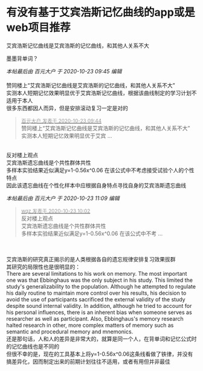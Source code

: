 # 有没有基于艾宾浩斯记忆曲线的app或是web项目推荐


艾宾浩斯记忆曲线是艾宾浩斯的记忆曲线，和其他人关系不大

墨墨背单词？

<i class="pstatus"> 本帖最后由 百元大户 于 2020-10-23 09:45 编辑 </i><br />
<br />
赞同楼上“艾宾浩斯记忆曲线是艾宾浩斯的记忆曲线，和其他人关系不大”<br />
实测本人短期记忆效果明显优于艾宾浩斯记忆曲线，根据该曲线制定的学习计划不适用于本人<br />
很多东西都因人而异，但是安排滚动复习一定是对的

<div class="quote"><blockquote><font size="2"><a href="https://www.hostloc.com/forum.php?mod=redirect&amp;goto=findpost&amp;pid=9339548&amp;ptid=757442" target="_blank"><font color="#999999">百元大户 发表于 2020-10-23 09:44</font></a></font><br />
赞同楼上“艾宾浩斯记忆曲线是艾宾浩斯的记忆曲线，和其他人关系不大”<br />
实测本人短期记忆效果明显优于艾宾 ...</blockquote></div><br />
反对楼上观点<br />
艾宾浩斯遗忘曲线是个共性群体共性<br />
多样本实验结果近似满足y=1-0.56x^0.06 在该公式中不考虑接受试验个人的个性特点<br />
因此该遗忘曲线在个性化样本中应根据自身特点寻找自身的艾宾浩斯遗忘曲线<img id="aimg_N3bdk" onclick="zoom(this, this.src, 0, 0, 0)" class="zoom" src="https://cdn.jsdelivr.net/gh/hishis/forum-master/public/images/patch.gif" onmouseover="img_onmouseoverfunc(this)" onload="thumbImg(this)" border="0" alt="" />

<i class="pstatus"> 本帖最后由 百元大户 于 2020-10-23 11:09 编辑 </i><br />
<div class="quote"><blockquote><font size="2"><a href="https://www.hostloc.com/forum.php?mod=redirect&amp;goto=findpost&amp;pid=9339671&amp;ptid=757442" target="_blank"><font color="#999999">wqz 发表于 2020-10-23 10:02</font></a></font><br />
反对楼上观点<br />
艾宾浩斯遗忘曲线是个共性群体共性<br />
多样本实验结果近似满足y=1-0.56x^0.06 在该公式中不考 ...</blockquote></div><br />
<br />
艾宾浩斯的研究真正揭示的是人类根据各自的遗忘规律安排复习效果拔群<br />
其研究的局限性也是很明显的：<br />
There are several limitations to his work on memory. The most important one was that Ebbinghaus was the only subject in his study. This limited the study's generalizability to the population. Although he attempted to regulate his daily routine to maintain more control over his results, his decision to avoid the use of participants sacrificed the external validity of the study despite sound internal validity. In addition, although he tried to account for his personal influences, there is an inherent bias when someone serves as researcher as well as participant. Also, Ebbinghaus's memory research halted research in other, more complex matters of memory such as semantic and procedural memory and mnemonics.<br />
还是那句话，人和人的差异是非常大的，就算是同一个人，在背单词和记忆公式时的记忆曲线也是不同的<br />
但很不幸的是，现在的工具基本上将y=1-0.56x^0.06这条线看做了铁律，并没有搞差异化，因而制定出来的前期计划往往不适用，或者有用但并非最佳
